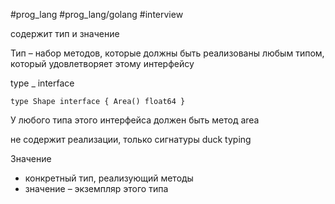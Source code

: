 #prog_lang #prog_lang/golang #interview 

содержит тип и значение

Тип – набор методов, которые должны быть реализованы любым типом, который удовлетворяет этому интерфейсу

type _ interface

```
type Shape interface { Area() float64 }
```
У любого типа этого интерфейса должен быть метод area

не содержит реализации, только сигнатуры
duck typing

Значение
- конкретный тип, реализующий методы
- значение – экземпляр этого типа